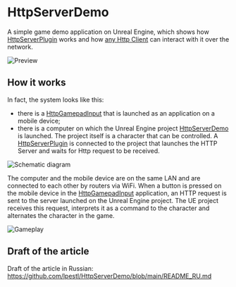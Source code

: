 # HttpServerDemo

A simple game demo application on Unreal Engine, which shows how [HttpServerPlugin](https://github.com/lpestl/HttpServerPlugin) works and how [any Http Client](https://github.com/lpestl/HttpGamepadInput) can interact with it over the network.

![Preview](media/preview.png)

## How it works

In fact, the system looks like this:
* there is a [HttpGamepadInput](https://github.com/lpestl/HttpGamepadInput) that is launched as an application on a mobile device;
* there is a computer on which the Unreal Engine project [HttpServerDemo](https://github.com/lpestl/HttpServerDemo) is launched. The project itself is a character that can be controlled. A [HttpServerPlugin](https://github.com/lpestl/HttpServerPlugin) is connected to the project that launches the HTTP Server and waits for Http request to be received.

![Schematic diagram](media/01_scheme.png)

The computer and the mobile device are on the same LAN and are connected to each other by routers via WiFi. When a button is pressed on the mobile device in the [HttpGamepadInput](https://github.com/lpestl/HttpGamepadInput) application, an HTTP request is sent to the server launched on the Unreal Engine project. The UE project receives this request, interprets it as a command to the character and alternates the character in the game.

![Gameplay](media/00_gameplay.gif)

## Draft of the article

Draft of the article in Russian: https://github.com/lpestl/HttpServerDemo/blob/main/README_RU.md